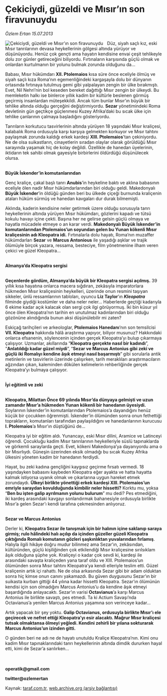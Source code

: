 # Çekiciydi, güzeldi ve Mısır’ın son firavunuydu

*Özlem Ertan 15.07.2013*

<div class="yazi"><img align="left" alt="Çekiciydi, güzeldi ve Mısır’ın son firavunuydu" border="0" src="http://www.taraf.com.tr/fotoraflar/makaleler/cekiciydi-guzeldi-ve-misir-in-son-firavunuydu_9178_orijinal.jpg" style="border-right-width:10px; border-color:#FFFFFF"/><p>Düz, siyah saçlı kız, eski Mısır tanrılarının devasa heykellerinin gölgesi altında yürüyor ve düşünüyordu. Henüz çok gençti ama hayatın kendisine envai çeşit tehlikeyle dolu zor günler getireceğini biliyordu. Fırtınaların karşısında güçlü olmak ve onlardan kurtulmanın bir yolunu bulmak zorunda olduğunu da... </p>
<p>Babası, Mısır hükümdarı <b>XII. Ptolemaios</b> kısa süre önce eceliyle ölmüş ve siyah saçlı kıza Roma’nın egemenliğindeki kargaşayla dolu bir dünyanın ortasında fırtınaya tutulmuş gemi gibi yalpalayan zengin bir ülke bırakmıştı. Evet, Nil Nehri’nin bol keseden bereket dağıttığı Mısır zengin bir ülkeydi. Bu memleketin halkı ise binlerce yıllık kadim bir kültürle beslenen görmüş geçirmiş insanlardan müteşekkildi. Ancak tüm bunlar Mısır’ın büyük bir tehlike altında olduğu gerçeğini değiştirmiyordu. <b>Sezar</b> yönetimindeki Roma devletinin gün geçtikçe güçlenmesi Kuzey Afrika’daki bu sıcak ülke için tehlike çanlarının çalmaya başladığını gösteriyordu. </p>
<p>Tanrıların korkutucu tasvirlerinin altında yürüyen 18 yaşındaki Mısır kraliçesi, kalabalık Roma ordusuyla karşı karşıya gelmekten korkuyor ve Mısır tahtını paylaşmak zorunda kaldığı erkek kardeşi <b>XIII. Ptolemaios</b>’tan çekiniyordu. Ne de olsa suikastların, cinayetlerin sıradan olaylar olarak görüldüğü Mısır sarayında yaşamak hiç de kolay değildi. Özellikle de hanedan üyelerinin, iktidarın tek sahibi olmak gayesiyle birbirlerini öldürdüğü düşünülecek olursa. </p>
<p><b><br/>Büyük İskender’in komutanlarından</b></p>
<p>Genç kraliçe, çakal başlı tanrı <b>Anubis</b>’in heykeline baktı ve aklına babasının eceliyle ölen nadir Mısır hükümdarlarından biri olduğu geldi. Makedonyalı <b>Büyük İskender</b>’in öldüğü günden beri bu ülkede çiçeği burnunda kraliçenin ataları hüküm sürmüş ve hanedan kavgaları dur durak bilmemişti. </p>
<p>Aklında, kaderin kendisine neler getirmek üzere olduğu sorusuyla tanrı heykellerinin altında yürüyen Mısır hükümdarı, gözlerini kapadı ve tütsü kokulu havayı içine çekti. Başına her ne gelirse gelsin güçlü olmaya ve hayatla mücadele etmeye o an karar verdi. <b>Makedonyalı Büyük İskender’in komutanlarından Ptolemaios’un soyundan gelen bu Yunan kökenli Mısır kraliçesinin adı Kleopatra idi.</b> Fırtınalarla dolu hayatı, Roma’nın muzaffer hükümdarları <b>Sezar</b> ve <b>Marcus Antonious</b> ile yaşadığı aşklar ve trajik ölümüyle birçok yazara, ressama, besteciye, film yönetmenine ilham veren çekici ve güzel Kleopatra... </p>
<p><b><br/>Almanya’da Kleopatra sergisi</b></p>
<p><b><br/>Geçenlerde gördüm, Almanya’da büyük bir Kleopatra sergisi açılmış.</b> 39 yıllık kısa hayatına onlarca macera sığdıran, zekâsıyla imparatorlara hükmeden Mısır kraliçesinin heykelleri, üzerinde onun resmini taşıyan sikkeler, ünlü ressamlarının tabloları, oyuncu <b>Liz Taylor</b>’ın <b><i>Kleopatra</i></b> filminde giydiği kostümler ve daha neler neler... Haberlerde geçtiği kadarıyla 6 ekime kadar açık kalacak olan sergi çok ilgi görüyormuş. İki bin küsur yıl önce ölen Kleopatra’nın tarihin en unutulmaz kadınlarından biri olduğu gözönüne alındığında bunun aksi düşünülebilir mi zaten? </p>
<p>Eskiçağ tarihçileri ve arkeologlar, <b>Ptolemaios Hanedanı</b>’nın son temsilcisi <b>VII. Kleopatra</b> hakkında hâlâ araştırma yapıyor, biliyor musunuz? Hakkındaki onlarca efsanenin, söylencenin içinden gerçek Kleopatra’yı bulup çıkarmaya çalışıyor. Uzmanlar, akıllarında “<b>Kleopatra gerçekte nasıl bir kadındı</b>”, “<b>Anlatıldığı kadar güzel miydi</b>”,<b> </b>“<b>Sezar ve Marcus Antonius gibi zeki ve güçlü iki Romalıyı kendine âşık etmeyi nasıl başarmıştı</b>”<b> </b>gibi sorularla antik metinlerin ve tasvirlerin üzerinde çalışırken, tarih meraklıları araştırmacıların ağzından çıkan, kaleminden dökülen kelimelerin rehberliğinde gerçek Kleopatra’yı bulmaya çalışıyor. </p>
<p><b><br/>İyi eğitimli ve zeki</b></p>
<p><b><br/>Kleopatra, Milattan Önce 69 yılında Mısır’da dünyaya gelmişti ve uzun zamandır Mısır’a hükmeden Yunan kökenli bir hanedanın üyesiydi.</b> Soylarının İskender’in komutanlarından Ptolemaios’a dayandığını henüz küçük bir çocukken öğrenmişti. İskender’in ölümünden sonra onun fethettiği toprakların, komutanları tarafından paylaşıldığını ve hanedanlarının kurucusu <b>I. Ptolemaios</b>’a Mısır’ın düştüğünü de...</p>
<p>Kleopatra iyi bir eğitim aldı. Yunancayı, eski Mısır dilini, Aramice ve Latinceyi öğrendi. Çocukluğu kadim Mısır tanrılarının heykelleriyle süslü tapınaklarda ve görkemli saraylarda geçti. Evet, kökeni Makedonya’ya dayanıyordu ama o bir Mısırlıydı. Güneşin üzerinden eksik olmadığı bu sıcak Kuzey Afrika ülkesini yöneten kadim bir hanedanın ferdiydi. </p>
<p>Hayat, bu zeki kadına gençliğini kaygısız geçirme fırsatı vermedi. 18 yaşındayken babasını kaybeden Kleopatra eğer ayakta ve hatta hayatta kalmak istiyorsa uyanık olmak ve çıkarlarına uygun hareket etmek zorundaydı. <b>Ülkeyi birlikte yönettiği erkek kardeşi XIII. Ptolemaios’un emriyle saraydan kovulduğunda kimbilir neler hissetti?</b> Korktu mu, yoksa “<b>Ben bu işten galip ayrılmanın yolunu bulurum</b>” mu dedi? Pes etmediğini, iki kardeş arasındaki kavgayı sonlandırmak bahanesiyle ordusuyla birlikte Mısır’a gelen Sezar’ı kendi tarafına çekmesinden anlıyoruz. </p>
<p><b><br/>Sezar ve Marcus Antonius</b></p>
<p>Derler ki, <b>Kleopatra Sezar ile tanışmak için bir halının içine saklanıp saraya girmiş; rulo hâlindeki halı açılıp da içinden güzeller güzeli Kleopatra çıktığında Romalı komutanın gözleri şaşkınlıktan yuvalarından fırlamış</b>. Halıyla ilgili hikâye doğru mudur bilinmez ama Sezar’ın, zekâsından, kültüründen, güçlü kişiliğinden çok etkilendiği Mısır kraliçesine sırılsıklam âşık olduğuna şüphe yok. Kraliçeyi o kadar çok sevdi ki, kardeşi ile arasındaki savaşta kraliçeden yana taraf oldu ve XIII. Ptolemaios’un ölümünden sonra Mısır tahtını Kleopatra’ya kendi elleriyle teslim etti. Güzel kraliçenin artık içi rahattı. Ne de olsa arkasında Sezar gibi bir adam olduktan sonra hiç kimse onun canını yakamazdı. Bu güven duygusunu Sezar’ın bir suikasta kurban gittiği 44 yılına kadar hissetti Kleopatra. Sezar’ın ölümünün kendisi için son olmadığını Marcus Antonius’u da kendine âşık etmeyi başardığında anlayacaktı. Sezar’ın varisi <b>Octavianus</b>’a karşı Marcus Antonius ile birlikte savaştı, pes etmedi. Ta ki Actium Savaşı’nda Octavianus’a yenilen Marcus Antonius yaşamına son verinceye kadar... </p>
<p>Artık yapacak bir şey yoktu. <b>Galip Octavianus, ordusuyla birlikte Mısır’ı ele geçirecek ve nefret ettiği Kleopatra’yı esir alacaktı. Mağrur Mısır kraliçesi tutsak olmaktansa ölmeyi yeğledi. Kendini zehirli bir yılana sokturarak Marcus Antonius’un izinden gitti. </b></p>
<p>O günden beri ne adı ne de hayatı unutuldu Kraliçe Kleopatra’nın. Kimi onu kadim Mısır tapınaklarındaki tanrı heykellerinin altında dimdik dururken hayal etti, kimi de Sezar’a sarılırken...</p>
<p><b><br/><br/>operatik@gmail.com</b></p>
<p><b>twitter@ozlemertan</b></p>
</div>

Kaynak: [taraf.com.tr](http://www.taraf.com.tr:80/ozlem-ertan-3/makale-cekiciydi-guzeldi-ve-misir-in-son-firavunuydu.htm), [web.archive.org (arşiv bağlantısı)](http://web.archive.org/web/20130716183119/http://www.taraf.com.tr:80/ozlem-ertan-3/makale-cekiciydi-guzeldi-ve-misir-in-son-firavunuydu.htm)
